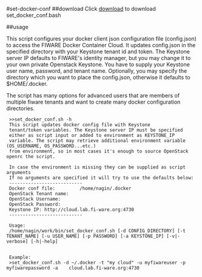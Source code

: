 #set-docker-conf
##download
Click [download](http://catalogue.fiware.org/enablers/docker/downloads) to download set_docker_conf.bash

    
##usage    

This script configures your docker client json configuration file (config.json) to access the FIWARE Docker Container Cloud. It updates config.json in the specified directory with your Keystone tenant id and token. The Keystone server IP defaults to FIWARE's identity manager, but you may change it to your own private Openstack Keystone. You have to supply your Keystone user name, password, and tenant name. Optionally, you may specify the directory which you want to place the config.json, otherwise it defaults to $HOME/.docker. 
    
The script has many options for advanced users that are members of multiple fiware tenants and want to create many docker configuration directories.
     
     >>set_docker_conf.sh -h
     This script updates docker config file with Keystone
     tenant/token variables. The Keystone server IP must be specified
     either as script input or added to environment as KEYSTONE_IP
     variable. The script may retrieve additional environment variable (OS_USERNAME, OS_PASSWORD...etc.) 
     from environment, so in most cases it's enough to source OpenStack openrc the script.

     In case the environment is missing they can be supplied as script arguments
     If no arguments are specified it will try to use the defaults below:
     ---------------------------
     Docker conf file:         /home/nagin/.docker
     OpenStack Tenant name:    
     OpenStack Username:     
     OpenStack Password:       
     Keystone IP: http://cloud.lab.fi-ware.org:4730
     ---------------------------

     Usage:
     /home/nagin/work/bin/set_docker_conf.sh [-d CONFIG_DIRECTORY] [-t TENANT_NAME] [-u USER_NAME] [-p PASSWORD] [-a KEYSTONE_IP] [-v|-verbose] [-h|-help]


     Example:
     >set_docker_conf.sh -d ~/.docker -t "my cloud" -u myfiwareuser -p myfiwarepassword -a    cloud.lab.fi-ware.org:4730
